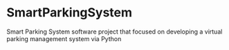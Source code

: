 # SmartParkingSystem
Smart Parking System software project that focused on developing a virtual parking management system via Python
